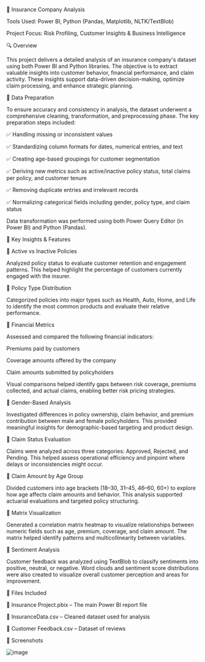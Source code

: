 🏢 Insurance Company Analysis

Tools Used: Power BI, Python (Pandas, Matplotlib, NLTK/TextBlob)

Project Focus: Risk Profiling, Customer Insights & Business Intelligence

🔍 Overview

This project delivers a detailed analysis of an insurance company's dataset using both Power BI and Python libraries. The objective is to extract valuable insights into customer behavior, financial performance, and claim activity. These insights support data-driven decision-making, optimize claim processing, and enhance strategic planning.

🧹 Data Preparation

To ensure accuracy and consistency in analysis, the dataset underwent a comprehensive cleaning, transformation, and preprocessing phase. The key preparation steps included:

✅ Handling missing or inconsistent values

✅ Standardizing column formats for dates, numerical entries, and text

✅ Creating age-based groupings for customer segmentation

✅ Deriving new metrics such as active/inactive policy status, total claims per policy, and customer tenure

✅ Removing duplicate entries and irrelevant records

✅ Normalizing categorical fields including gender, policy type, and claim status

Data transformation was performed using both Power Query Editor (in Power BI) and Python (Pandas).

📌 Key Insights & Features

🔹 Active vs Inactive Policies

Analyzed policy status to evaluate customer retention and engagement patterns. This helped highlight the percentage of customers currently engaged with the insurer.

🔹 Policy Type Distribution

Categorized policies into major types such as Health, Auto, Home, and Life to identify the most common products and evaluate their relative performance.

🔹 Financial Metrics

Assessed and compared the following financial indicators:

Premiums paid by customers

Coverage amounts offered by the company

Claim amounts submitted by policyholders

Visual comparisons helped identify gaps between risk coverage, premiums collected, and actual claims, enabling better risk pricing strategies.

🔹 Gender-Based Analysis

Investigated differences in policy ownership, claim behavior, and premium contribution between male and female policyholders. This provided meaningful insights for demographic-based targeting and product design.

🔹 Claim Status Evaluation

Claims were analyzed across three categories: Approved, Rejected, and Pending. This helped assess operational efficiency and pinpoint where delays or inconsistencies might occur.

🔹 Claim Amount by Age Group

Divided customers into age brackets (18–30, 31–45, 46–60, 60+) to explore how age affects claim amounts and behavior. This analysis supported actuarial evaluations and targeted policy structuring.

🔹 Matrix Visualization

Generated a correlation matrix heatmap to visualize relationships between numeric fields such as age, premium, coverage, and claim amount. The matrix helped identify patterns and multicollinearity between variables.

🔹 Sentiment Analysis

Customer feedback was analyzed using TextBlob to classify sentiments into positive, neutral, or negative. Word clouds and sentiment score distributions were also created to visualize overall customer perception and areas for improvement.

📁 Files Included

📄 Insurance Project.pbix – The main Power BI report file

📄 InsuranceData.csv – Cleaned dataset used for analysis

📄 Customer Feedback.csv – Dataset of reviews


📸 Screenshots

![image](https://github.com/user-attachments/assets/66560071-4d73-484b-98f5-5b0fe786120b)




